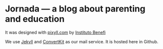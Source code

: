 # Jornada — a blog about parenting and education

It was designed with [pixyll.com](http://www.pixyll.com) by [Instituto Benefi](http://institutobenefi.com)

We use [Jekyll](http://jekyllrb.com) and [ConvertKit](http://convertkit.com) as our mail service. It is hosted here in Github.